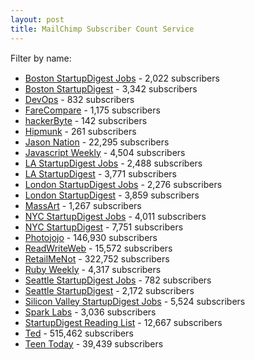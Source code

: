```yaml
---
layout: post
title: MailChimp Subscriber Count Service
---
```


<style> 
#search {
       margin: 15px 0 15px 0;
}
.filterform {
width:220px;
      font-size:12px;
display:block;
}
.filterform input {
  -moz-border-radius:5px;
  border-radius:5px;
  -webkit-border-radius:5px;
}
</style> 
<script src="http://ajax.googleapis.com/ajax/libs/jquery/1.4.2/jquery.min.js"></script> 
<script> 

(function ($) {
 // custom css expression for a case-insensitive contains()
 jQuery.expr[':'].Contains = function(a,i,m){
 return (a.textContent || a.innerText || "").toUpperCase().indexOf(m[3].toUpperCase())>=0;
 };

 function listFilter(header, list) { // header is any element, list is an unordered list
 // create and add the filter form to the header
 var form = $("<form>").attr({"class":"filterform","action":"#"}),
 input = $("<input>").attr({"class":"filterinput","type":"text"});
 $(form).append(input).appendTo(header);

 $(input)
 .change( function () {
   var filter = $(this).val();
   if(filter) {
   // this finds all links in a list that contain the input,
   // and hide the ones not containing the input while showing the ones that do
   $(list).find("a:not(:Contains(" + filter + "))").parent().slideUp();
   $(list).find("a:Contains(" + filter + ")").parent().slideDown();
   } else {
   $(list).find("li").slideDown();
   }
   return false;
   })
.keyup( function () {
    // fire the above change event after every letter
    $(this).change();
    });
 }

 //ondomready
 $(function () {
     listFilter($("#search"), $("#list"));
     });
}(jQuery));

</script> 

<div id="search">
Filter by name:
</div>

<ul id="list">
<li><a href="http://us1.campaign-archive1.com/home/?u=92be899ef5a892c60b4a6cd97&id=54c5b9303b">Boston StartupDigest Jobs</a> - 2,022 subscribers</li>
<li><a href="http://us1.campaign-archive1.com/home/?u=92be899ef5a892c60b4a6cd97&id=a4294c263c">Boston StartupDigest</a> - 3,342 subscribers</li>
<li><a href="http://us2.campaign-archive1.com/home/?u=b6635e37e35fa5eff0c2a947a&id=a63f24d068">DevOps</a> - 832 subscribers</li>
<li><a href="http://us1.campaign-archive1.com/home/?u=dbe3ff5e1d2dd2af18cddb197&id=0905ebf33a">FareCompare</a> - 1,175 subscribers</li>
<li><a href="http://us1.campaign-archive1.com/home/?u=87be63fd80fde3e54241357c8&id=2bc973df77">hackerByte</a> - 142 subscribers</li>
<li><a href="http://us2.campaign-archive1.com/home/?u=d501d61627659be31f006dc80&id=9850ea9d48">Hipmunk</a> - 261 subscribers</li>
<li><a href="http://us1.campaign-archive1.com/home/?u=38d0a9f3a3cc16864784086bf&id=46bc7fde62">Jason Nation</a> - 22,295 subscribers</li>
<li><a href="http://us1.campaign-archive1.com/home/?u=0618f6a79d6bb9675f313ceb2&id=596bcf37c5">Javascript Weekly</a> - 4,504 subscribers</li>
<li><a href="http://us1.campaign-archive1.com/home/?u=92be899ef5a892c60b4a6cd97&id=14abd0ef4f">LA StartupDigest Jobs</a> - 2,488 subscribers</li>
<li><a href="http://us1.campaign-archive1.com/home/?u=92be899ef5a892c60b4a6cd97&id=544c942d83">LA StartupDigest</a> - 3,771 subscribers</li>
<li><a href="http://us1.campaign-archive1.com/home/?u=92be899ef5a892c60b4a6cd97&id=d6fd272142">London StartupDigest Jobs</a> - 2,276 subscribers</li>
<li><a href="http://us1.campaign-archive1.com/home/?u=92be899ef5a892c60b4a6cd97&id=0aa48cc2ac">London StartupDigest</a> - 3,859 subscribers</li>
<li><a href="http://us2.campaign-archive1.com/home/?u=ae7d9b999f4ee1793cafe3ecf&id=c48e2e2fa4">MassArt</a> - 1,267 subscribers</li>
<li><a href="http://us1.campaign-archive1.com/home/?u=92be899ef5a892c60b4a6cd97&id=f0dd695756">NYC StartupDigest Jobs</a> - 4,011 subscribers</li>
<li><a href="http://us1.campaign-archive1.com/home/?u=92be899ef5a892c60b4a6cd97&id=f13023b675">NYC StartupDigest</a> - 7,751 subscribers</li>
<li><a href="http://us1.campaign-archive1.com/home/?u=6668d9eeefc9962d2f433dceb&id=72f59191ee">Photojojo</a> - 146,930 subscribers</li>
<li><a href="http://us2.campaign-archive1.com/home/?u=f5a0df2d9082c86e808468c10&id=9fbeb5d667">ReadWriteWeb</a> - 15,572 subscribers</li>
<li><a href="http://us1.campaign-archive1.com/home/?u=906594042ce8669084b92c572&id=0f4f7807d2">RetailMeNot</a> - 322,752 subscribers</li>
<li><a href="http://us1.campaign-archive1.com/home/?u=0618f6a79d6bb9675f313ceb2&id=d9d24eba5b">Ruby Weekly</a> - 4,317 subscribers</li>
<li><a href="http://us1.campaign-archive1.com/home/?u=92be899ef5a892c60b4a6cd97&id=7f2dca86c5">Seattle StartupDigest Jobs</a> - 782 subscribers</li>
<li><a href="http://us1.campaign-archive1.com/home/?u=92be899ef5a892c60b4a6cd97&id=2c69e1d240">Seattle StartupDigest</a> - 2,172 subscribers</li>
<li><a href="http://us1.campaign-archive1.com/home/?u=92be899ef5a892c60b4a6cd97&id=e1343c1a66">Silicon Valley StartupDigest Jobs</a> - 5,524 subscribers</li>
<li><a href="http://us1.campaign-archive1.com/home/?u=f459eaf4db&id=b4f52d8716">Spark Labs</a> - 3,036 subscribers</li>
<li><a href="http://us1.campaign-archive1.com/home/?u=92be899ef5a892c60b4a6cd97&id=62dc6ea1a0">StartupDigest Reading List</a> - 12,667 subscribers</li>
<li><a href="http://us1.campaign-archive1.com/home/?u=07487d1456302a286cf9c4ccc&id=934d447288">Ted</a> - 515,462 subscribers</li>
<li><a href="http://us2.campaign-archive1.com/home/?u=4b31e3f858a9b28673cf325a4&id=3ac92de6ac">Teen Today</a> - 39,439 subscribers</li>
</ul>
